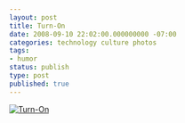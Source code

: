 ```yaml
---
layout: post
title: Turn-On
date: 2008-09-10 22:02:00.000000000 -07:00
categories: technology culture photos
tags:
- humor
status: publish
type: post
published: true
---
```

[![Turn-On](//imgs.xkcd.com/comics/turn-on.png "Supercollider?  I 'ardly know 'er!")](//xkcd.com/474/)
